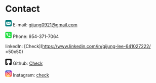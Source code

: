 # Contact

<img src="/_data/email.svg" width="20" height="20"> E-mail: gijung0921@gmail.com 

<img src="/_data/phone.svg" width="20" height="20"> Phone: 954-371-7064

linkedIn: [Check](https://www.linkedin.com/in/gijung-lee-641027222/ =50x50)

<img src="/_data/github.svg" width="20" height="20"> Github: [Check](https://github.com/GijungLee/)

<img src="/_data/instagram.svg" width="20" height="20"> Instagram: [check](https://www.instagram.com/gijung0921/)

